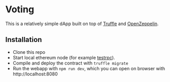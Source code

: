 # Voting

This is a relatively simple dApp built on top of [Truffle](http://truffleframework.com/)
and [OpenZeppelin](https://openzeppelin.org).

## Installation

* Clone this repo
* Start local ethereum node (for example [testrpc](https://www.npmjs.com/package/ethereumjs-testrpc)).
* Compile and deploy the contract with `truffle migrate`
* Run the webapp with `npm run dev`, which you can open on browser with http://localhost:8080 